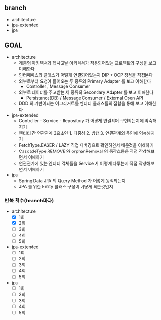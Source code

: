 ## branch

- architecture
- jpa-extended
- jpa

## GOAL

- architecture
    - 계층형 아키텍쳐와 헥사고날 아키텍쳐가 적용되어있는 프로젝트의 구성을 보고 이해한다
    - 인터페이스와 클래스가 어떻게 연결되어있는지 DIP + OCP 장점을 직접본다
    - 외부로부터 요청이 들어오는 두 종류의 Primary Adapter 를 보고 이해한다
        - Controller / Message Consumer
    - 외부로 데이터를 주고받는 세 종류의 Secondary Adapter 를 보고 이해한다
        - Persistance(DB) / Message Consumer / External Open API
    - DDD 의 기반이되는 어그리거트를 엔티티 클래스들의 집합을 통해 보고 이해한다
- jpa-extended
    - Controller - Service - Repository 가 어떻게 연결되어 구현되는지에 익숙해지기
    - 엔티티 간 연관관계 3요소인 1. 다중성 2. 방향 3. 연관관계의 주인에 익숙해지기
    - FetchType.EAGER / LAZY 직접 디버깅으로 확인하면서 배운것을 이해하기
    - CascadeType.REMOVE 와 orphanRemoval 의 동작흐름을 직접 작성해보면서 이해하기
    - 연관관계에 있는 엔티티 객체들을 Service 서 어떻게 다루는지 직접 작성해보면서 이해하기
- jpa
    - Spring Data JPA 의 Query Method 가 어떻게 동작되는지
    - JPA 를 위한 Entity 클래스 구성이 어떻게 되는것인지

### 반복 횟수(branch마다)

- architecture
    - [X] 1회
    - [X] 2회
    - [ ] 3회
    - [ ] 4회
    - [ ] 5회
- jpa-extended
    - [ ] 1회
    - [ ] 2회
    - [ ] 3회
    - [ ] 4회
    - [ ] 5회
- jpa
    - [ ] 1회
    - [ ] 2회
    - [ ] 3회
    - [ ] 4회
    - [ ] 5회